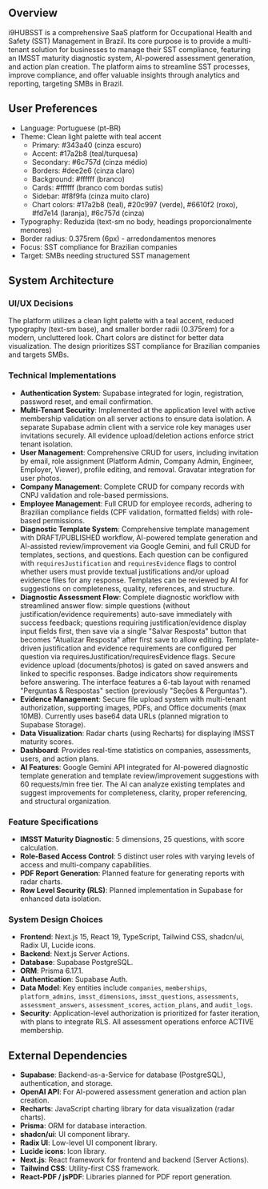 ## Overview
i9HUBSST is a comprehensive SaaS platform for Occupational Health and Safety (SST) Management in Brazil. Its core purpose is to provide a multi-tenant solution for businesses to manage their SST compliance, featuring an IMSST maturity diagnostic system, AI-powered assessment generation, and action plan creation. The platform aims to streamline SST processes, improve compliance, and offer valuable insights through analytics and reporting, targeting SMBs in Brazil.

## User Preferences
- Language: Portuguese (pt-BR)
- Theme: Clean light palette with teal accent
  - Primary: #343a40 (cinza escuro)
  - Accent: #17a2b8 (teal/turquesa)
  - Secondary: #6c757d (cinza médio)
  - Borders: #dee2e6 (cinza claro)
  - Background: #ffffff (branco)
  - Cards: #ffffff (branco com bordas sutis)
  - Sidebar: #f8f9fa (cinza muito claro)
  - Chart colors: #17a2b8 (teal), #20c997 (verde), #6610f2 (roxo), #fd7e14 (laranja), #6c757d (cinza)
- Typography: Reduzida (text-sm no body, headings proporcionalmente menores)
- Border radius: 0.375rem (6px) - arredondamentos menores
- Focus: SST compliance for Brazilian companies
- Target: SMBs needing structured SST management

## System Architecture

### UI/UX Decisions
The platform utilizes a clean light palette with a teal accent, reduced typography (text-sm base), and smaller border radii (0.375rem) for a modern, uncluttered look. Chart colors are distinct for better data visualization. The design prioritizes SST compliance for Brazilian companies and targets SMBs.

### Technical Implementations
- **Authentication System**: Supabase integrated for login, registration, password reset, and email confirmation.
- **Multi-Tenant Security**: Implemented at the application level with active membership validation on all server actions to ensure data isolation. A separate Supabase admin client with a service role key manages user invitations securely. All evidence upload/deletion actions enforce strict tenant isolation.
- **User Management**: Comprehensive CRUD for users, including invitation by email, role assignment (Platform Admin, Company Admin, Engineer, Employer, Viewer), profile editing, and removal. Gravatar integration for user photos.
- **Company Management**: Complete CRUD for company records with CNPJ validation and role-based permissions.
- **Employee Management**: Full CRUD for employee records, adhering to Brazilian compliance fields (CPF validation, formatted fields) with role-based permissions.
- **Diagnostic Template System**: Comprehensive template management with DRAFT/PUBLISHED workflow, AI-powered template generation and AI-assisted review/improvement via Google Gemini, and full CRUD for templates, sections, and questions. Each question can be configured with `requiresJustification` and `requiresEvidence` flags to control whether users must provide textual justifications and/or upload evidence files for any response. Templates can be reviewed by AI for suggestions on completeness, quality, references, and structure.
- **Diagnostic Assessment Flow**: Complete diagnostic workflow with streamlined answer flow: simple questions (without justification/evidence requirements) auto-save immediately with success feedback; questions requiring justification/evidence display input fields first, then save via a single "Salvar Resposta" button that becomes "Atualizar Resposta" after first save to allow editing. Template-driven justification and evidence requirements are configured per question via requiresJustification/requiresEvidence flags. Secure evidence upload (documents/photos) is gated on saved answers and linked to specific responses. Badge indicators show requirements before answering. The interface features a 6-tab layout with renamed "Perguntas & Respostas" section (previously "Seções & Perguntas").
- **Evidence Management**: Secure file upload system with multi-tenant authorization, supporting images, PDFs, and Office documents (max 10MB). Currently uses base64 data URLs (planned migration to Supabase Storage).
- **Data Visualization**: Radar charts (using Recharts) for displaying IMSST maturity scores.
- **Dashboard**: Provides real-time statistics on companies, assessments, users, and action plans.
- **AI Features**: Google Gemini API integrated for AI-powered diagnostic template generation and template review/improvement suggestions with 60 requests/min free tier. The AI can analyze existing templates and suggest improvements for completeness, clarity, proper referencing, and structural organization.

### Feature Specifications
- **IMSST Maturity Diagnostic**: 5 dimensions, 25 questions, with score calculation.
- **Role-Based Access Control**: 5 distinct user roles with varying levels of access and multi-company capabilities.
- **PDF Report Generation**: Planned feature for generating reports with radar charts.
- **Row Level Security (RLS)**: Planned implementation in Supabase for enhanced data isolation.

### System Design Choices
- **Frontend**: Next.js 15, React 19, TypeScript, Tailwind CSS, shadcn/ui, Radix UI, Lucide icons.
- **Backend**: Next.js Server Actions.
- **Database**: Supabase PostgreSQL.
- **ORM**: Prisma 6.17.1.
- **Authentication**: Supabase Auth.
- **Data Model**: Key entities include `companies`, `memberships`, `platform_admins`, `imsst_dimensions`, `imsst_questions`, `assessments`, `assessment_answers`, `assessment_scores`, `action_plans`, and `audit_logs`.
- **Security**: Application-level authorization is prioritized for faster iteration, with plans to integrate RLS. All assessment operations enforce ACTIVE membership.

## External Dependencies
- **Supabase**: Backend-as-a-Service for database (PostgreSQL), authentication, and storage.
- **OpenAI API**: For AI-powered assessment generation and action plan creation.
- **Recharts**: JavaScript charting library for data visualization (radar charts).
- **Prisma**: ORM for database interaction.
- **shadcn/ui**: UI component library.
- **Radix UI**: Low-level UI component library.
- **Lucide icons**: Icon library.
- **Next.js**: React framework for frontend and backend (Server Actions).
- **Tailwind CSS**: Utility-first CSS framework.
- **React-PDF / jsPDF**: Libraries planned for PDF report generation.